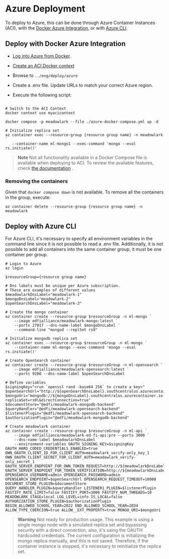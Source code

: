 # Azure Deployment

To deploy to Azure, this can be done through Azure Container Instances (ACI),
with the [Docker Azure
Integration](https://docs.docker.com/cloud/aci-integration/), or with [Azure
CLI](https://learn.microsoft.com/en-us/cli/azure/install-azure-cli).

## Deploy with Docker Azure Integration

- [Log into Azure from
  Docker](https://docs.docker.com/cloud/aci-integration/#log-into-azure).

- [Create an ACI Docker
  context](https://docs.docker.com/cloud/aci-integration/#create-an-aci-context)

- Browse to `../eng/deploy/azure`

- Create a .env file. Update URLs to match your correct Azure region.

- Execute the following script:

```Shell

# Switch to the ACI Context
docker context use myacicontext

docker compose -p meadowlark --file ./azure-docker-compose.yml up -d

# Initialize replica set
az container exec --resource-group {resource group name} -n meadowlark `
   --container-name ml-mongo1 --exec-command 'mongo --eval rs.initiate()'

```

> **Note** Not all functionality available in a Docker Compose file is available
> when deploying to ACI. To review the available features, check [the
> documentation](https://docs.docker.com/cloud/aci-compose-features/) .

### Removing the containers

Given that `docker compose down` is not available. To remove all the containers
in the group, execute:

```Shell
az container delete --resource-group {resource group name} -n meadowlark
```

## Deploy with Azure CLI

For Azure CLI, it's necessary to specify all environment variables in the
command line since it is not possible to read a .env file. Additionally, it is
not possible to add all containers into the same container group, it must be one
container per group.

```pwsh
# Login to Azure
az login

$resourceGroup={resource group name}

# Dns labels must be unique per Azure subscription.
# These are examples of different values
$meadowlarkDnsLabel="meadowlark-1"
$mongoDnsLabel="meadowlark-2"
$openSearchDnsLabel="meadowlark-3"

# Create the mongo container
az container create --resource-group $resourceGroup -n ml-mongo `
    --image edfialliance/meadowlark-mongo:latest `
    --ports 27017 --dns-name-label $mongoDnsLabel `
    --command-line "mongod --replSet rs0"

# Initialize mongodb replica set
az container exec --resource-group $resourceGroup -n ml-mongo `
    --container-name ml-mongo --exec-command 'mongo --eval rs.initiate()'

# Create OpenSearch container
az container create --resource-group $resourceGroup -n ml-opensearch `
    --image edfialliance/meadowlark-opensearch:latest `
    --ports 9200 --dns-name-label $openSearchDnsLabel

# Define variables
$signingKey="<run `openssl rand -base64 256` to create a key>"
$openSearchUrl="http://${openSearchDnsLabel}.southcentralus.azurecontainer.io:9200"
$mongoUri="mongodb://${mongoDnsLabel}.southcentralus.azurecontainer.io:27017/?replicaSet=rs0\&directConnection=true"
$documentStore="@edfi/meadowlark-mongodb-backend"
$queryHandler="@edfi/meadowlark-opensearch-backend"
$listenerPlugin="@edfi/meadowlark-opensearch-backend"
$authorizationPlugin="@edfi/meadowlark-mongodb-backend"

# Create meadowlark container
az container create --resource-group $resourceGroup -n ml-api `
    --image edfialliance/meadowlark-ed-fi-api:pre --ports 3000 `
    --dns-name-label $meadowlarkDnsLabel `
    --environment-variables OAUTH_SIGNING_KEY=$signingKey OAUTH_HARD_CODED_CREDENTIALS_ENABLED=true OWN_OAUTH_CLIENT_ID_FOR_CLIENT_AUTH=meadowlark_verify-only_key_1 OWN_OAUTH_CLIENT_SECRET_FOR_CLIENT_AUTH=meadowlark_verify-only_secret_1 OAUTH_SERVER_ENDPOINT_FOR_OWN_TOKEN_REQUEST=http://${meadowlarkDnsLabel}.southcentralus.azurecontainer.io:3000/local/oauth/token OAUTH_SERVER_ENDPOINT_FOR_TOKEN_VERIFICATION=http://${meadowlarkDnsLabel}.southcentralus.azurecontainer.io:3000/local/oauth/verify OPENSEARCH_USERNAME=admin OPENSEARCH_PASSWORD=admin OPENSEARCH_ENDPOINT=$openSearchUrl OPENSEARCH_REQUEST_TIMEOUT=10000 DOCUMENT_STORE_PLUGIN=$documentStore QUERY_HANDLER_PLUGIN=$queryHandler LISTENER1_PLUGIN=$listenerPlugin FASTIFY_RATE_LIMIT=false FASTIFY_PORT=3000 FASTIFY_NUM_THREADS=10 MEADOWLARK_STAGE=local LOG_LEVEL=info IS_LOCAL=false AUTHORIZATION_STORE_PLUGIN=$authorizationPlugin BEGIN_ALLOWED_SCHOOL_YEAR=2022 END_ALLOWED_SCHOOL_YEAR=2034 ALLOW_TYPE_COERCION=true ALLOW__EXT_PROPERTY=true MONGO_URI=$mongoUri
```

> **Warning** Not ready for production usage. This example is using a single
> mongo node with a simulated replica set and bypassing security with a direct
> connection, also, it's using the OAUTH hardcoded credentials. The current
> configuration is initializing the mongo replica manually, and this is not
> saved. Therefore, if the container instance is stopped, it's necessary to
> reinitialize the replica set.
